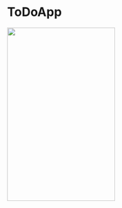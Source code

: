 # ToDoApp

<img src="https://github.com/naeemazizandroid/ToDoApp/assets/167659156/dc63390f-6fea-470a-8e18-f32ea935ed5b" width="250" height="400"/>

